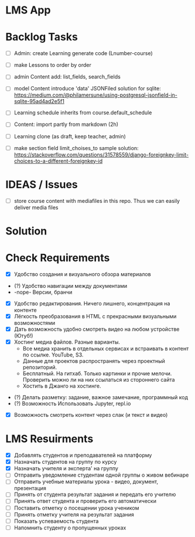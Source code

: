 # LMS App

# Backlog Tasks
- [ ] Admin: create Learning generate code (Lnumber-course)
- [ ] make Lessons to order by order
- [ ] admin Content add: list_fields, search_fields
- [ ] model Content introduce 'data' JSONFiled
  solution for sqlite: https://medium.com/@philamersune/using-postgresql-jsonfield-in-sqlite-95ad4ad2e5f1
- [ ] Learning schedule inherits from course.default_schedule 
- [ ] Content: import partly from markdown (2h)
- [ ] Learning clone (as draft, keep teacher, admin) 
- [ ] make section field limit_choises_to 
    sample solution: https://stackoverflow.com/questions/31578559/django-foreignkey-limit-choices-to-a-different-foreignkey-id


# IDEAS / Issues
- [ ] store course content with mediafiles in this repo. Thus we can easily deliver media files

# Solution

# Check Requirements
- [x]  Удобство создания и визуального обзора материалов
- (?)  Удобство навигации между документами
- -nope-  Версии, бранчи
- [x]  Удобство редактирования. Ничего лишнего, концентрация на контенте
- [x]  Лёгкость преобразования в HTML с прекрасными визуальными возможностями
- [x]  Дать возможность удобно смотреть видео на любом устройстве (Ютуб!)
- [x]  Хостинг медиа файлов. Разные варианты. 
    - Все медиа хранить в отдельных сервисах и встраивать в контент по ссылке. YouTube, S3. 
    - Данные для проектов распространять через проектный репозиторий. 
    - Бесплатный. На гитхаб. Только картинки и прочие мелочи. Проверить можно ли на них ссылаться из стороннего сайта
    - Хостить в Джанго на хостинге.
- (?) Делать разметку: задание, важное замечание, программный код
- (?)  Возможность Использовать Jupyter, repl.io
- [x]  Возможность смотреть контент через слак (и текст и видео)

# LMS Resuirments

- [x]  Добавлять студентов и преподавателей на платформу
- [x]  Назначать студентов на группу по курсу
- [x]  Назначать учителя и эксперта' на группу
- [ ]  Отправить уведомление студентам одной группы о живом вебинаре
- [ ]  Отправить учебные материалы урока - видео, документ, презентация
- [ ]  Принять от студента результат задания и передать его учителю
- [ ]  Принять ответ студента и проверить его автоматически
- [ ]  Поставить отметку о посещении урока учеником
- [ ]  Принять отметку учителя на результат задания
- [ ]  Показать успеваемость студента
- [ ]  Напомнить студенту о пропущенных уроках
